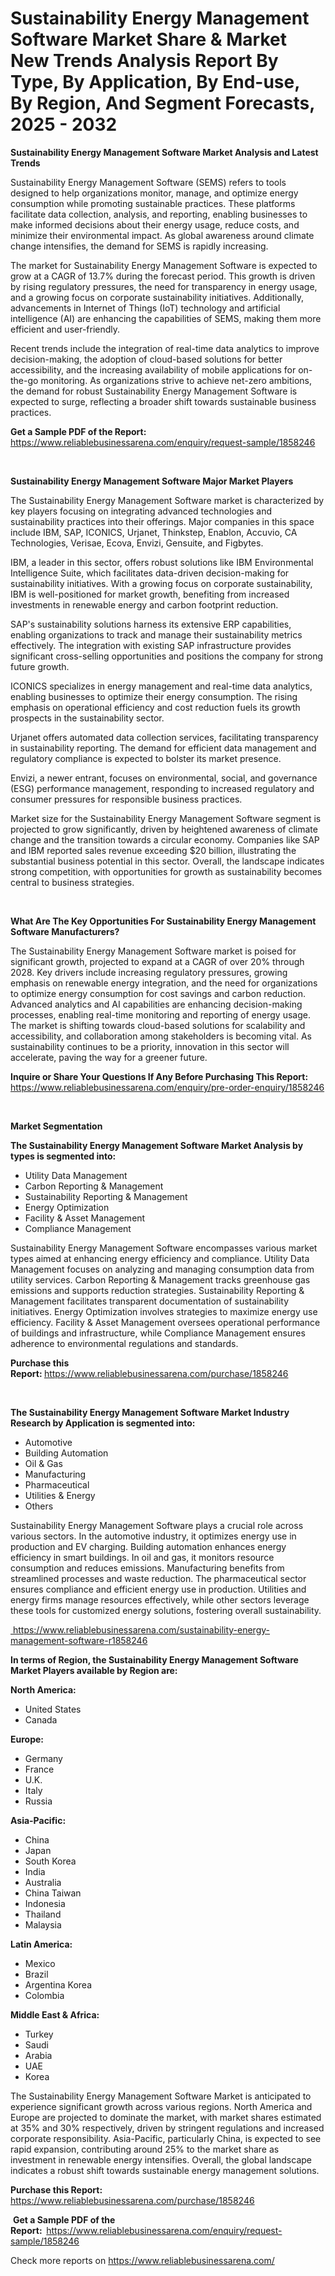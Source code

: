 <p><h1>Sustainability Energy Management Software Market Share & Market New Trends Analysis Report By Type, By Application, By End-use, By Region, And Segment Forecasts, 2025 - 2032</h1></p><p><strong>Sustainability Energy Management Software Market Analysis and Latest Trends</strong></p>
<p><p>Sustainability Energy Management Software (SEMS) refers to tools designed to help organizations monitor, manage, and optimize energy consumption while promoting sustainable practices. These platforms facilitate data collection, analysis, and reporting, enabling businesses to make informed decisions about their energy usage, reduce costs, and minimize their environmental impact. As global awareness around climate change intensifies, the demand for SEMS is rapidly increasing.</p><p>The market for Sustainability Energy Management Software is expected to grow at a CAGR of 13.7% during the forecast period. This growth is driven by rising regulatory pressures, the need for transparency in energy usage, and a growing focus on corporate sustainability initiatives. Additionally, advancements in Internet of Things (IoT) technology and artificial intelligence (AI) are enhancing the capabilities of SEMS, making them more efficient and user-friendly.</p><p>Recent trends include the integration of real-time data analytics to improve decision-making, the adoption of cloud-based solutions for better accessibility, and the increasing availability of mobile applications for on-the-go monitoring. As organizations strive to achieve net-zero ambitions, the demand for robust Sustainability Energy Management Software is expected to surge, reflecting a broader shift towards sustainable business practices.</p></p>
<p><strong>Get a Sample PDF of the Report:&nbsp;</strong> <a href="https://www.reliablebusinessarena.com/enquiry/request-sample/1858246?utm_campaign=2279&utm_medium=2&utm_source=Github&utm_content=ia&utm_term=14022025&utm_id=sustainability-energy-management-software">https://www.reliablebusinessarena.com/enquiry/request-sample/1858246</a></p>
<p>&nbsp;</p>
<p><strong>Sustainability Energy Management Software Major Market Players</strong></p>
<p><p>The Sustainability Energy Management Software market is characterized by key players focusing on integrating advanced technologies and sustainability practices into their offerings. Major companies in this space include IBM, SAP, ICONICS, Urjanet, Thinkstep, Enablon, Accuvio, CA Technologies, Verisae, Ecova, Envizi, Gensuite, and Figbytes.</p><p>IBM, a leader in this sector, offers robust solutions like IBM Environmental Intelligence Suite, which facilitates data-driven decision-making for sustainability initiatives. With a growing focus on corporate sustainability, IBM is well-positioned for market growth, benefiting from increased investments in renewable energy and carbon footprint reduction.</p><p>SAP's sustainability solutions harness its extensive ERP capabilities, enabling organizations to track and manage their sustainability metrics effectively. The integration with existing SAP infrastructure provides significant cross-selling opportunities and positions the company for strong future growth.</p><p>ICONICS specializes in energy management and real-time data analytics, enabling businesses to optimize their energy consumption. The rising emphasis on operational efficiency and cost reduction fuels its growth prospects in the sustainability sector.</p><p>Urjanet offers automated data collection services, facilitating transparency in sustainability reporting. The demand for efficient data management and regulatory compliance is expected to bolster its market presence.</p><p>Envizi, a newer entrant, focuses on environmental, social, and governance (ESG) performance management, responding to increased regulatory and consumer pressures for responsible business practices.</p><p>Market size for the Sustainability Energy Management Software segment is projected to grow significantly, driven by heightened awareness of climate change and the transition towards a circular economy. Companies like SAP and IBM reported sales revenue exceeding $20 billion, illustrating the substantial business potential in this sector. Overall, the landscape indicates strong competition, with opportunities for growth as sustainability becomes central to business strategies.</p></p>
<p>&nbsp;</p>
<p><strong>What Are The Key Opportunities For Sustainability Energy Management Software Manufacturers?</strong></p>
<p><p>The Sustainability Energy Management Software market is poised for significant growth, projected to expand at a CAGR of over 20% through 2028. Key drivers include increasing regulatory pressures, growing emphasis on renewable energy integration, and the need for organizations to optimize energy consumption for cost savings and carbon reduction. Advanced analytics and AI capabilities are enhancing decision-making processes, enabling real-time monitoring and reporting of energy usage. The market is shifting towards cloud-based solutions for scalability and accessibility, and collaboration among stakeholders is becoming vital. As sustainability continues to be a priority, innovation in this sector will accelerate, paving the way for a greener future.</p></p>
<p><strong>Inquire or Share Your Questions If Any Before Purchasing This Report:</strong> <a href="https://www.reliablebusinessarena.com/enquiry/pre-order-enquiry/1858246?utm_campaign=2279&utm_medium=2&utm_source=Github&utm_content=ia&utm_term=14022025&utm_id=sustainability-energy-management-software">https://www.reliablebusinessarena.com/enquiry/pre-order-enquiry/1858246</a></p>
<p>&nbsp;</p>
<p><strong>Market Segmentation</strong></p>
<p><strong>The Sustainability Energy Management Software Market Analysis by types is segmented into:</strong></p>
<p><ul><li>Utility Data Management</li><li>Carbon Reporting & Management</li><li>Sustainability Reporting & Management</li><li>Energy Optimization</li><li>Facility & Asset Management</li><li>Compliance Management</li></ul></p>
<p><p>Sustainability Energy Management Software encompasses various market types aimed at enhancing energy efficiency and compliance. Utility Data Management focuses on analyzing and managing consumption data from utility services. Carbon Reporting & Management tracks greenhouse gas emissions and supports reduction strategies. Sustainability Reporting & Management facilitates transparent documentation of sustainability initiatives. Energy Optimization involves strategies to maximize energy use efficiency. Facility & Asset Management oversees operational performance of buildings and infrastructure, while Compliance Management ensures adherence to environmental regulations and standards.</p></p>
<p><strong>Purchase this Report:&nbsp;</strong><a href="https://www.reliablebusinessarena.com/purchase/1858246?utm_campaign=2279&utm_medium=2&utm_source=Github&utm_content=ia&utm_term=14022025&utm_id=sustainability-energy-management-software">https://www.reliablebusinessarena.com/purchase/1858246</a></p>
<p>&nbsp;</p>
<p><strong>The Sustainability Energy Management Software Market Industry Research by Application is segmented into:</strong></p>
<p><ul><li>Automotive</li><li>Building Automation</li><li>Oil & Gas</li><li>Manufacturing</li><li>Pharmaceutical</li><li>Utilities & Energy</li><li>Others</li></ul></p>
<p><p>Sustainability Energy Management Software plays a crucial role across various sectors. In the automotive industry, it optimizes energy use in production and EV charging. Building automation enhances energy efficiency in smart buildings. In oil and gas, it monitors resource consumption and reduces emissions. Manufacturing benefits from streamlined processes and waste reduction. The pharmaceutical sector ensures compliance and efficient energy use in production. Utilities and energy firms manage resources effectively, while other sectors leverage these tools for customized energy solutions, fostering overall sustainability.</p></p>
<p><a href="https://www.reliablebusinessarena.com/sustainability-energy-management-software-r1858246?utm_campaign=2279&utm_medium=2&utm_source=Github&utm_content=ia&utm_term=14022025&utm_id=sustainability-energy-management-software">&nbsp;https://www.reliablebusinessarena.com/sustainability-energy-management-software-r1858246</a></p>
<p><strong>In terms of Region, the Sustainability Energy Management Software Market Players available by Region are:</strong></p>
<p>
    <p> <strong> North America: </strong>
        <ul>
            <li>United States</li>
            <li>Canada</li>
        </ul>
        </p> 
    <p> <strong> Europe: </strong>
        <ul>
            <li>Germany</li>
            <li>France</li>
            <li>U.K.</li>
            <li>Italy</li>
            <li>Russia</li>
        </ul>
        </p> 
    <p> <strong> Asia-Pacific: </strong>
        <ul>
            <li>China</li>
            <li>Japan</li>
            <li>South Korea</li>
            <li>India</li>
            <li>Australia</li>
            <li>China Taiwan</li>
            <li>Indonesia</li>
            <li>Thailand</li>
            <li>Malaysia</li>
        </ul>
        </p> 
    <p> <strong> Latin America: </strong>
        <ul>
            <li>Mexico</li>
            <li>Brazil</li>
            <li>Argentina Korea</li>
            <li>Colombia</li>
        </ul>
        </p> 
    <p> <strong> Middle East & Africa: </strong>
        <ul>
            <li>Turkey</li>
            <li>Saudi</li>
            <li>Arabia</li>
            <li>UAE</li>
            <li>Korea</li>
        </ul>
    </p>
    </p>
<p><p>The Sustainability Energy Management Software Market is anticipated to experience significant growth across various regions. North America and Europe are projected to dominate the market, with market shares estimated at 35% and 30% respectively, driven by stringent regulations and increased corporate responsibility. Asia-Pacific, particularly China, is expected to see rapid expansion, contributing around 25% to the market share as investment in renewable energy intensifies. Overall, the global landscape indicates a robust shift towards sustainable energy management solutions.</p></p>
<p><strong>Purchase this Report: </strong><a href="https://www.reliablebusinessarena.com/purchase/1858246?utm_campaign=2279&utm_medium=2&utm_source=Github&utm_content=ia&utm_term=14022025&utm_id=sustainability-energy-management-software">https://www.reliablebusinessarena.com/purchase/1858246</a></p>
<p>&nbsp;<strong>Get a Sample PDF of the Report:&nbsp;&nbsp;</strong><a href="https://www.reliablebusinessarena.com/enquiry/request-sample/1858246?utm_campaign=2279&utm_medium=2&utm_source=Github&utm_content=ia&utm_term=14022025&utm_id=sustainability-energy-management-software">https://www.reliablebusinessarena.com/enquiry/request-sample/1858246</a></p>
<p><strong></strong></p>
<p>Check more reports on <a href="https://www.reliablebusinessarena.com/?utm_campaign=2279&utm_medium=2&utm_source=Github&utm_content=ia&utm_term=14022025&utm_id=sustainability-energy-management-software">https://www.reliablebusinessarena.com/</a></p>